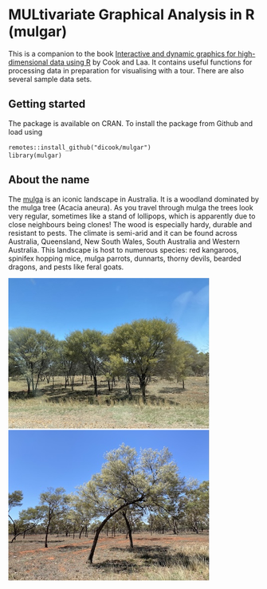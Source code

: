# **MUL**tivariate **G**raphical **A**nalysis in R (mulgar)

This is a companion to the book 
  [Interactive and dynamic graphics for high-dimensional data using R](https://dicook.github.io/mulgar_book/) 
  by Cook and Laa. It contains useful functions for processing data in preparation for 
  visualising with a tour. There are also several sample data sets.
  
## Getting started

The package is available on CRAN. To install the package from Github and load using

```
remotes::install_github("dicook/mulgar")
library(mulgar)
```

## About the name

The [mulga](https://en.wikipedia.org/wiki/Mulga_(habitat)) is an iconic landscape in Australia. It is a woodland dominated by the mulga tree (Acacia aneura). As you travel through mulga the trees look very regular, sometimes like a stand of lollipops, which is apparently due to close neighbours being clones! The wood is especially hardy, durable and resistant to pests. The climate is semi-arid and it can be found across Australia, Queensland, New South Wales, South Australia and Western Australia. This landscape is host to numerous species: red kangaroos, spinifex hopping mice, mulga parrots, dunnarts, thorny devils, bearded dragons, and pests like feral goats.

![photo](https://github.com/dicook/mulgar/blob/main/inst/figures/mulga4.jpg)
![photo](https://github.com/dicook/mulgar/blob/main/inst/figures/mulga2.jpg)
